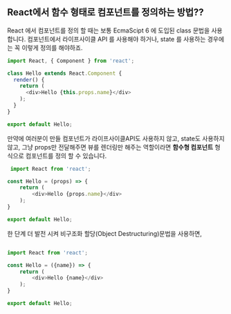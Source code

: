 ## React에서 함수 형태로 컴포넌트를 정의하는 방법??

React 에서 컴포넌트를 정의 할 때는 보통 EcmaScipt 6 에 도입된 class 문법을 사용합니다. 컴포넌트에서 라이프사이클 API 를 사용해야 하거나, state 를 사용하는 경우에는 꼭 이렇게 정의를 해야하죠.

```javascript
import React, { Component } from 'react';

class Hello extends React.Component {
  render() {
    return (
      <div>Hello {this.props.name}</div>
    );
  }
}

export default Hello;
```

 만약에 여러분이 만들 컴포넌트가 라이프사이클API도 사용하지 않고, state도 사용하지 않고, 그냥 props만 전달해주면 뷰를 렌더링만 해주는 역할이라면 **함수형 컴포넌트** 형식으로 컴포넌트를 정의 할 수 있습니다.

```javascript
 import React from 'react';

const Hello = (props) => {
    return (
        <div>Hello {props.name}</div>
    );
}

export default Hello;
```

한 단계 더 발전 시켜 비구조화 할당(Object Destructuring)문법을 사용하면,

```javascript

import React from 'react';

const Hello = ({name}) => {
    return (
        <div>Hello {name}</div>
    );
}

export default Hello;
```
